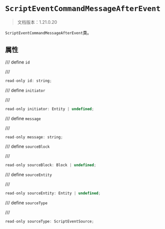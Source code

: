 # `ScriptEventCommandMessageAfterEvent`

> 文档版本：1.21.0.20

`ScriptEventCommandMessageAfterEvent`类。

## 属性

/// define
`id`


///

```js
read-only id: string;
```


/// define
`initiator`


///

```js
read-only initiator: Entity | undefined;
```


/// define
`message`


///

```js
read-only message: string;
```


/// define
`sourceBlock`


///

```js
read-only sourceBlock: Block | undefined;
```


/// define
`sourceEntity`


///

```js
read-only sourceEntity: Entity | undefined;
```


/// define
`sourceType`


///

```js
read-only sourceType: ScriptEventSource;
```

